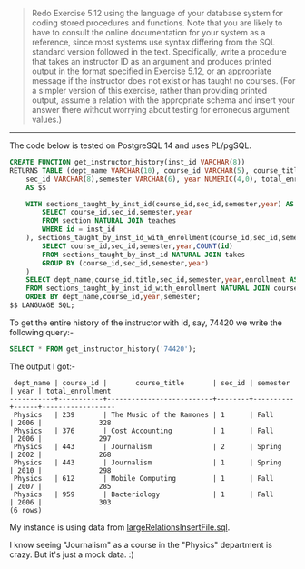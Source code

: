 > Redo Exercise 5.12 using the language of your database system for coding
> stored procedures and functions. Note that you are likely to have to consult
> the online documentation for your system as a reference, since most systems
> use syntax differing from the SQL standard version followed in the text. 
> Specifically, write a procedure that takes an instructor ID as an argument
> and produces printed output in the format specified in Exercise 5.12, or an 
> appropriate message if the instructor does not exist or has taught no 
> courses. (For a simpler version of this exercise, rather than providing
> printed output, assume a relation with the appropriate schema and insert your answer
> there without worrying about testing for erroneous argument values.)

--------------------------------

The code below is tested on PostgreSQL 14 and uses PL/pgSQL.

```sql
CREATE FUNCTION get_instructor_history(inst_id VARCHAR(8))
RETURNS TABLE (dept_name VARCHAR(10), course_id VARCHAR(5), course_title VARCHAR(20),
    sec_id VARCHAR(8),semester VARCHAR(6), year NUMERIC(4,0), total_enrollment INTEGER)
    AS $$

    WITH sections_taught_by_inst_id(course_id,sec_id,semester,year) AS (
        SELECT course_id,sec_id,semester,year
        FROM section NATURAL JOIN teaches
        WHERE id = inst_id
    ), sections_taught_by_inst_id_with_enrollment(course_id,sec_id,semester,year,enrollment) AS ( 
        SELECT course_id,sec_id,semester,year,COUNT(id)
        FROM sections_taught_by_inst_id NATURAL JOIN takes
        GROUP BY (course_id,sec_id,semester,year)
    )
    SELECT dept_name,course_id,title,sec_id,semester,year,enrollment AS total_enrollment
    FROM sections_taught_by_inst_id_with_enrollment NATURAL JOIN course
    ORDER BY dept_name,course_id,year,semester;
$$ LANGUAGE SQL;
```

To get the entire history of the instructor with id, say, 74420 we write the following query:-

```sql
SELECT * FROM get_instructor_history('74420');
```

The output I got:-

```
 dept_name | course_id |       course_title       | sec_id | semester | year | total_enrollment 
-----------+-----------+--------------------------+--------+----------+------+------------------
 Physics   | 239       | The Music of the Ramones | 1      | Fall     | 2006 |              328
 Physics   | 376       | Cost Accounting          | 1      | Fall     | 2006 |              297
 Physics   | 443       | Journalism               | 2      | Spring   | 2002 |              268
 Physics   | 443       | Journalism               | 1      | Spring   | 2010 |              298
 Physics   | 612       | Mobile Computing         | 1      | Fall     | 2007 |              285
 Physics   | 959       | Bacteriology             | 1      | Fall     | 2006 |              303
(6 rows)
```

My instance is using data from [largeRelationsInsertFile.sql](https://www.db-book.com/university-lab-dir/sample_tables-dir/largeRelations/largeRelationsInsertFile.sql).

I know seeing "Journalism" as a course in the "Physics" department is crazy. But it's just a mock data. :)